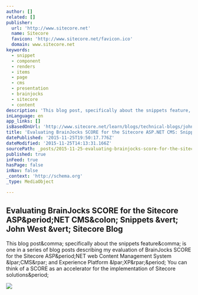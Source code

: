 ```yaml
---
author: []
related: []
publisher:
  url: 'http://www.sitecore.net'
  name: Sitecore
  favicon: 'http://www.sitecore.net/favicon.ico'
  domain: www.sitecore.net
keywords:
  - snippet
  - component
  - renders
  - items
  - page
  - cms
  - presentation
  - brainjocks
  - sitecore
  - content
description: 'This blog post, specifically about the snippets feature, is one in a series of blog posts describing my evaluation of BrainJocks SCORE for the Sitecore ASP.NET web Content Management System (CMS) and Experience Platform (XP). You can think of a SCORE as an accelerator for the implementation of Sitecore solutions.'
inLanguage: en
app_links: []
isBasedOnUrl: 'http://www.sitecore.net/learn/blogs/technical-blogs/john-west-sitecore-blog/posts/2015/03/evaluating-brainjocks-score-for-the-sitecore-aspnet-cms-snippets.aspx'
title: 'Evaluating BrainJocks SCORE for the Sitecore ASP.NET CMS: Snippets | John West | Sitecore Blog'
datePublished: '2015-11-25T19:50:17.776Z'
dateModified: '2015-11-25T14:13:31.166Z'
sourcePath: _posts/2015-11-25-evaluating-brainjocks-score-for-the-sitecore-aspnet-cms-sn.md
published: true
inFeed: true
hasPage: false
inNav: false
_context: 'http://schema.org'
_type: MediaObject

---
```

<article style=""><h1>Evaluating BrainJocks SCORE for the Sitecore ASP&amp;period;NET CMS&amp;colon; Snippets &amp;vert; John West &amp;vert; Sitecore Blog</h1><p>This blog post&amp;comma; specifically about the snippets feature&amp;comma; is one in a series of blog posts describing my evaluation of BrainJocks SCORE for the Sitecore ASP&amp;period;NET web Content Management System &amp;lpar;CMS&amp;rpar; and Experience Platform &amp;lpar;XP&amp;rpar;&amp;period; You can think of a SCORE as an accelerator for the implementation of Sitecore solutions&amp;period;</p><img src="http://dijaxps1e29ue.cloudfront.net/~/media/Community/Author%20Profiles/John%20West.ashx?ts=111210080949292&amp;h=108&amp;la=en&amp;w=108" /></article>